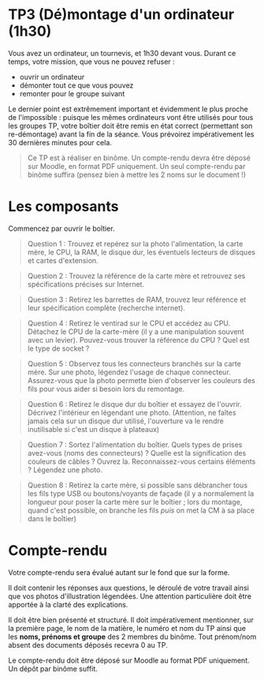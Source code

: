 TP3 (Dé)montage d'un ordinateur (1h30)
======================================

Vous avez un ordinateur, un tournevis, et 1h30 devant vous. Durant ce temps, votre mission, que vous ne pouvez refuser :
- ouvrir un ordinateur
- démonter tout ce que vous pouvez
- remonter pour le groupe suivant

Le dernier point est extrêmement important et évidemment le plus proche de l'impossible : puisque les mêmes ordinateurs vont être utilisés pour tous les groupes TP, votre boîtier doit être remis en état correct (permettant son re-démontage) avant la fin de la séance. Vous prévoirez impérativement les 30 dernières minutes pour cela.

> Ce TP est à réaliser en binôme. Un compte-rendu devra être déposé sur Moodle, en format PDF uniquement. Un seul compte-rendu par binôme suffira (pensez bien à mettre les 2 noms sur le document !)


Les composants
==============

Commencez par ouvrir le boîtier.

> Question 1 : Trouvez et repérez sur la photo l'alimentation, la carte mère, le CPU, la RAM, le disque dur, les éventuels lecteurs de disques et cartes d'extension.

> Question 2 : Trouvez la référence de la carte mère et retrouvez ses spécifications précises sur Internet.

> Question 3 : Retirez les barrettes de RAM, trouvez leur référence et leur spécification complète (recherche internet).

> Question 4 : Retirez le ventirad sur le CPU et accédez au CPU. Détachez le CPU de la carte-mère (il y a une manipulation souvent avec un levier). Pouvez-vous trouver la référence du CPU ? Quel est le type de socket ?

> Question 5 : Observez tous les connecteurs branchés sur la carte mère. Sur une photo, légendez l'usage de chaque connecteur. Assurez-vous que la photo permette bien d'observer les couleurs des fils pour vous aider si besoin lors du remontage.

> Question 6 : Retirez le disque dur du boîtier et essayez de l'ouvrir. Décrivez l'intérieur en légendant une photo. (Attention, ne faîtes jamais cela sur un disque dur utilisé, l'ouverture va le rendre inutilisable si c'est un disque à plateaux)

> Question 7 : Sortez l'alimentation du boîtier. Quels types de prises avez-vous (noms des connecteurs) ? Quelle est la signification des couleurs de câbles ? Ouvrez la. Reconnaissez-vous certains éléments ? Légendez une photo.

> Question 8 : Retirez la carte mère, si possible sans débrancher tous les fils type USB ou boutons/voyants de façade (il y a normalement la longueur pour poser la carte mère sur le boîtier ; lors du montage, quand c'est possible, on branche les fils *puis* on met la CM à sa place dans le boîtier)


Compte-rendu
============

Votre compte-rendu sera évalué autant sur le fond que sur la forme.

Il doit contenir les réponses aux questions, le déroulé de votre travail ainsi que vos photos d'illustration légendées. Une attention particulière doit être apportée à la clarté des explications.

Il doit être bien présenté et structuré. Il doit impérativement mentionner, sur la première page, le nom de la matière, le numéro et nom du TP ainsi que les **noms, prénoms et groupe** des 2 membres du binôme. Tout prénom/nom absent des documents déposés recevra 0 au TP.

Le compte-rendu doit être déposé sur Moodle au format PDF uniquement. Un dépôt par binôme suffit.
